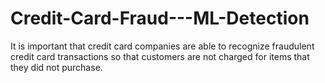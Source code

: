# Credit-Card-Fraud---ML-Detection
It is important that credit card companies are able to recognize fraudulent credit card transactions so that customers are not charged for items that they did not purchase.
